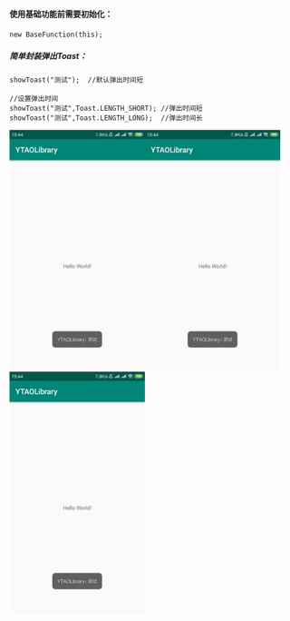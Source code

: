 [僵小鱼图片]:https://raw.githubusercontent.com/CNAD666/YTAOLibrary/master/README/picture/one.jpg
<!--
 ![僵小鱼][僵小鱼图片] &nbsp; </br>
-->


#### 使用基础功能前需要初始化：
```
new BaseFunction(this);
```

##### 简单封装弹出Toast：
```
showToast("测试");  //默认弹出时间短  

//设置弹出时间
showToast("测试",Toast.LENGTH_SHORT); //弹出时间短  
showToast("测试",Toast.LENGTH_LONG);  //弹出时间长
```

<img src="/README/picture/showToast.jpg" width = "239" height = "426" div align=left />
<img src="/README/picture/showToast.jpg" width = "239" height = "426" div align=left />
<img src="/README/picture/showToast.jpg" width = "239" height = "426" div align=left />
